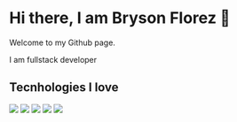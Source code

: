 <link rel="stylesheet" type="text/css" href="./styles/styles.css"></link>

<h1>Hi there, I am Bryson Florez 👋</h1>

<p>Welcome to my Github page.</p>
<p>I am fullstack developer</p>

<div>
  <h2>Tecnhologies I love</h2>

  <p>
    <img src="https://img.shields.io/badge/react-61DAFB.svg?&style=for-the-badge&logo=react&logoColor=white" />
    <img src="https://img.shields.io/badge/spring%20boot-6DB33F.svg?&style=for-the-badge&logo=spring-boot&logoColor=white" />
    <img src="https://img.shields.io/badge/next.js-000000.svg?&style=for-the-badge&logo=next.js&logoColor=white" />
    <img src="https://img.shields.io/badge/postgresql-4169E1.svg?&style=for-the-badge&logo=postgresql&logoColor=white" />
    <img src="https://img.shields.io/badge/mongodb-47A248.svg?&style=for-the-badge&logo=mongodb&logoColor=white" />
  </p>
</div>
